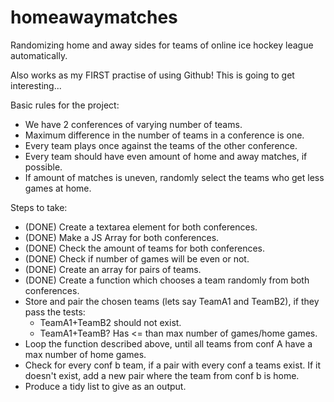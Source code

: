 # homeawaymatches

Randomizing home and away sides for teams of online ice hockey league automatically.

Also works as my FIRST practise of using Github! This is going to get interesting...

Basic rules for the project:

- We have 2 conferences of varying number of teams.
- Maximum difference in the number of teams in a conference is one.
- Every team plays once against the teams of the other conference.
- Every team should have even amount of home and away matches, if possible.
- If amount of matches is uneven, randomly select the teams who get less games at home.

Steps to take:
- (DONE) Create a textarea element for both conferences.
- (DONE) Make a JS Array for both conferences.
- (DONE) Check the amount of teams for both conferences.
- (DONE) Check if number of games will be even or not.
- (DONE) Create an array for pairs of teams.
- (DONE) Create a function which chooses a team randomly from both conferences.
- Store and pair the chosen teams (lets say TeamA1 and TeamB2), if they pass the tests:
    - TeamA1+TeamB2 should not exist.
    - TeamA1+TeamB? Has <= than max number of games/home games.
- Loop the function described above, until all teams from conf A have a max number of home games.
- Check for every conf b team, if a pair with every conf a teams exist. If it doesn't exist, add a new pair where the team from conf b is home.
- Produce a tidy list to give as an output.
